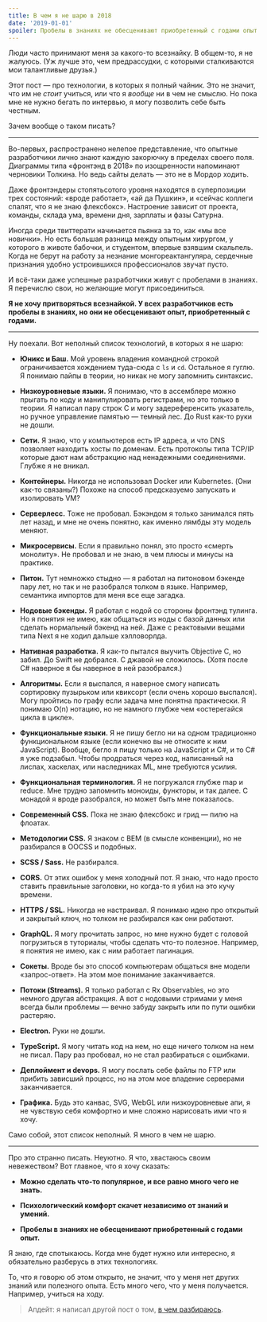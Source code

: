 ```yaml
---
title: В чем я не шарю в 2018
date: '2019-01-01'
spoiler: Пробелы в знаниях не обесценивают приобретенный с годами опыт.
---
```


Люди часто принимают меня за какого-то всезнайку. В общем-то, я не жалуюсь. (Уж лучше это, чем предрассудки, с которыми сталкиваются мои талантливые друзья.)

Этот пост — про технологии, в которых я полный чайник. Это не значит, что им не _стоит_ учиться, или что я _вообще_ ни в чем не смыслю. Но пока мне не нужно бегать по интервью, я могу позволить себе быть честным.

Зачем вообще о таком писать?

---

Во-первых, распространено нелепое представление, что опытные разработчики лично знают каждую закорючку в пределах своего поля. Диаграммы типа «фронтэнд в 2018» по изощренности напоминают черновики Толкина. Но ведь сайты делать — это не в Мордор ходить.

Даже фронтэндеры стопятьсотого уровня находятся в суперпозиции трех состояний: «вроде работает», «ай да Пушкин», и «сейчас коллеги спалят, что я не знаю флексбокс». Настроение зависит от проекта, команды, склада ума, времени дня, зарплаты и фазы Сатурна.

Иногда среди твиттерати начинается пьянка за то, как «мы все новички». Но есть большая разница между опытным хирургом, у которого в животе бабочки, и студентом, впервые взявшим скальпель. Когда не берут на работу за незнание монгореактангуляра, сердечные признания удобно устроившихся профессионалов звучат пусто.

И всё-таки даже успешные разработчики живут с пробелами в знаниях. Я перечислю свои, но желающие могут присоединиться.

**Я не хочу притворяться всезнайкой. У всех разработчиков есть пробелы в знаниях, но они не обесценивают опыт, приобретенный с годами.**

---

Ну поехали. Вот неполный список технологий, в которых я не шарю:

* **Юникс и Баш.** Мой уровень владения командной строкой ограничивается хождением туда-сюда с `ls` и `cd`. Остальное я гуглю. Я понимаю пайпы в теории, но никак не могу запомнить синтаксис.

* **Низкоуровневые языки.** Я понимаю, что в ассемблере можно прыгать по коду и манипулировать регистрами, но это только в теории. Я написал пару строк C и могу задереференсить указатель, но ручное управление памятью — темный лес. До Rust как-то руки не дошли.

* **Сети.** Я знаю, что у компьютеров есть IP адреса, и что DNS позволяет находить хосты по доменам. Есть протоколы типа TCP/IP которые дают нам абстракцию над ненадежными соединениями. Глубже я не вникал.

* **Контейнеры.** Никогда не использовал Docker или Kubernetes. (Они как-то связаны?) Похоже на способ предсказуемо запускать и изолировать VM?

* **Серверлесс.** Тоже не пробовал. Бэкэндом я только занимался пять лет назад, и мне не очень понятно, как именно лямбды эту модель меняют.

* **Микросервисы.** Если я правильно понял, это просто «смерть монолиту». Не пробовал и не знаю, в чем плюсы и минусы на практике.

* **Питон.** Тут немножко стыдно — я работал на питоновом бэкенде пару лет, но так и не разобрался толком в языке. Например, семантика импортов для меня все еще загадка.

* **Нодовые бэкенды.** Я работал с нодой со стороны фронтэнд тулинга. Но я понятия не имею, как общаться из ноды с базой данных или сделать нормальный бэкенд на ней. Даже с реактовыми вещами типа Next я не ходил дальше хэлловорлда.

* **Нативная разработка.** Я как-то пытался выучить Objective C, но забил. До Swift не добрался. С джавой не сложилось. (Хотя после C# наверное я бы наверное в ней разобрался.)

* **Алгоритмы.** Если я выспался, я наверное смогу написать сортировку пузырьком или квиксорт (если очень хорошо выспался). Могу пройтись по графу если задача мне понятна практически. Я понимаю O(n) нотацию, но не намного глубже чем «остерегайся цикла в цикле».

* **Функциональные языки.** Я не пишу бегло ни на одном традиционно функциональном языке (если конечно вы не относите к ним JavaScript). Вообще, бегло я пишу только на JavaScript и C#, и то C# я уже подзабыл. Чтобы продраться через код, написанный на лиспах, хаскелах, или наследниках ML, мне требуются усилия.

* **Функциональная терминология.** Я не погружался глубже map и reduce. Мне трудно запомнить моноиды, функторы, и так далее. С монадой я вроде разобрался, но может быть мне показалось.

* **Современный CSS.** Пока не знаю флексбокс и грид — пилю на флоатах.

* **Методологии CSS.** Я знаком с BEM (в смысле конвенции), но не разбирался в OOCSS и подобных.

* **SCSS / Sass.** Не разбирался.

* **CORS.** От этих ошибок у меня холодный пот. Я знаю, что надо просто ставить правильные заголовки, но когда-то я убил на это кучу времени.

* **HTTPS / SSL.** Никогда не настраивал. Я понимаю идею про открытый и закрытый ключ, но толком не разбирался как они работают.

* **GraphQL.** Я могу прочитать запрос, но мне нужно будет с головой погрузиться в туториалы, чтобы сделать что-то полезное. Например, я понятия не имею, как с ним работает пагинация.

* **Сокеты.** Вроде бы это способ компьютерам общаться вне модели «запрос-ответ». На этом мое понимание заканчивается.

* **Потоки (Streams).** Я только работал с Rx Observables, но это немного другая абстракция. А вот с нодовыми стримами у меня всегда были проблемы — вечно забуду закрыть или по пути ошибки растеряю.

* **Electron.** Руки не дошли.

* **TypeScript.** Я могу читать код на нем, но еще ничего толком на нем не писал. Пару раз пробовал, но не стал разбираться с ошибками.

* **Деплоймент и devops.** Я могу послать себе файлы по FTP или прибить зависший процесс, но на этом мое владение серверами заканчивается.

* **Графика.** Будь это канвас, SVG, WebGL или низкоуровневые апи, я не чувствую себя комфортно и мне сложно нарисовать ими что я хочу.

Само собой, этот список неполный. Я много в чем не шарю.

---

Про это странно писать. Неуютно. Я что, хвастаюсь своим невежеством? Вот главное, что я хочу сказать:

* **Можно сделать что-то популярное, и все равно много чего не знать.**

* **Психологический комфорт скачет независимо от знаний и умений.**

* **Пробелы в знаниях не обесценивают приобретенный с годами опыт.**

Я знаю, где спотыкаюсь. Когда мне будет нужно или интересно, я обязательно разберусь в этих технологиях.

То, что я говорю об этом открыто, не значит, что у меня нет других знаний или полезного опыта. Есть много чего, что у меня получается. Например, учиться на ходу.

>Апдейт: я написал другой пост о том, [в чем разбираюсь](/the-elements-of-ui-engineering/).
